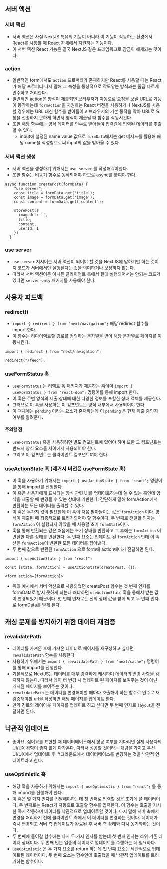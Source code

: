 ## 서버 액션

### 서버 액션

- 서버 액션은 사실 NextJS 특유의 기능이 아니라 이 기능이 작동하는 환경에서 React를 사용할 때 React 자체에서 지원하는 기능이다.
- 이 서버 액션 React 기능은 결국 NextJS 같은 프레임워크로 잠금이 해제되는 것이다.

### action

- 일반적인 form에서도 `action` 프로퍼티가 존재하지만 React를 사용할 때는 React가 해당 프로퍼티 다시 말해 그 속성을 통상적으로 작도앟는 방식과는 좀금 다르게 인수하고 처리한다.
- 일반적인 action은 양식이 제출되면 브라우저가 자동으로 요청을 보낼 URL로 기능이 동작하는데 `formAction`을 지원하는 React 버전을 사용하거나 NextJS를 사용할 경우에는 URL 대신 함수를 받아들이고 브라우저의 기본 동작을 막아 URL로 요청을 전송하지 못하게 하면서 양식이 제출될 때 함수를 작동시킨다.
- 또한 해당 함수에는 양식 데이터를 인수로 받아들여 입력란에 입력된 데이터를 추출할 수 있다.
  - input에 설정된 name value 값으로 `formData`에서는 get 메서드를 활용해 해당 name을 작성함으로써 input의 값을 받아올 수 있다.

### 서버 액션 생성

- 서버 액션을 생성하기 위해서는 `use server` 를 작성해줘야한다.
- 또한 함수는 비동기 함수로 동작되어야 하므로 async를 붙여야 한다.

```
async function createPost(formData) {
    "use server";
    const title = formData.get('title');
    const image = formData.get('image');
    const content = formData.get('content');

    storePost({
      imageUrl: '',
      title,
      content,
      userId: 1
    })
  }
```

### use server

- `use server` 지시어는 서버 액션이 되어야 할 것을 NextJS에 말하기만 하는 것이지 코드가 서버에서만 실행된다는 것을 의미하거나 보장하지 않는다.
- 따라서 서버 액션이든 아니든 클라이언트 측에서 절대 실행되어서는 안되는 코드가 있다면 `server-only` 패키지를 사용해야 한다.

## 사용자 피드백

### redirect()

- `import { redirect } from "next/navigation";` 해당 redirect 함수를 import 한다.
- 이 함수는 리다이렉트할 경로를 정의하는 문자열을 받아 해당 문자열로 페이지를 이동시킨다.

```
import { redirect } from "next/navigation";

redirect("/feed");
```

### useFormStatus 훅

- `useFormStatus` 는 리액트 돔 패키지가 제공하는 훅이며 `import { useFormStatus } from "react-dom";` 명령어를 통해 import 한다.
- 이 훅은 주변 양식의 제출 상태에 대한 다양한 정보를 포함한 상태 객체를 제공한다.
- 그러므로 이 훅을 사용하는 이 컴포넌트는 양식 내부에서 사용되어야 한다.
- 이 객체에는 `pending` 이라는 요소가 존재하는데 이 `pending` 은 현재 제출 중인지 여부를 알려준다.

#### 주의할 점

- `useFormStatus` 훅을 사용하려면 별도 컴포넌트에 있어야 하며 또한 그 컴포넌트는 반드시 양식 요소들 사이에서 사용되어야 한다.
- 그리고 이 컴포넌트는 클라이언트 컴포넌트여야 한다.

### useActionState 훅 (레거시 버전은 useFormState 훅)

- 이 훅을 사용하기 위해서는 `import { useActionState } from 'react';` 명령어를 통해 import를 진행한다.
- 이 훅은 사용자에게 표시되는 양식 관련 UI를 업데이트하는데 쓸 수 있는 훅인데 양식을 제출할 때 변경될 수 있는 상태에 기반한다. 간단하게 말해 formAction에서 반환하는 모든 데이터를 출력할 수 있다.
- 이 훅은 두가지 값이 필요한데 이 훅이 처음 받아들이는 값은 `formAction` 이다. 양식이 제출된 때 최종적으로 트리거되어야 할 함수이다. 두 번째로 전달할 인자는 `formAction` 이 실행되지 않았을 때 사용할 초기 `formState`이다.
- 훅을 통해 반환되는 값은 처음에는 초기 상태를 반환하고 그 후에는 `formAction` 이 반환한 다른 상태를 반환한다. 두 번째 요소는 업데이트 된 `formAction` 인데 이 액션은 `formAction`이 반환한 모든 데이터를 잡아낸다.
- 두 번째 값으로 반환된 `formAction` 으로 form에 action에다가 전달하면 된다.

```
import { useActionState } from "react";

const [state, formAction] = useActionState(createPost, {});

<form action={formAction}>
```

- 위의 예시에서 서버 액션으로 사용되었던 createPost 함수는 첫 번째 인자를 formData로 받지 못하게 되는데 왜냐하면 `useActionState` 훅을 통해서 받는 값이 변경되었기 때문이다. 첫 번째 인자로는 전의 상태 값을 받게 되고 두 번째 인자로 formData를 받게 된다.

## 캐싱 문제를 방지하기 위한 데이터 재검증

### revalidatePath

- 데이터를 가져온 후에 가져온 데이터로 페이지를 재구성하고 싶다면 `revalidatePath` 함수를 사용한다.
- 사용하기 위해서는 `import { revalidatePath } from "next/cache";` 명령어를 통해 import를 진행한다.
- 기본적으로 NextJS는 데이터를 매우 강력하게 캐시하며 데이터의 변경 사항을 감지하지 않는다. 따라서 데이 터 변경 시 업데이트 된 페이지를 보여주는 것이 아닌 캐시된 페이지를 보여주는 것이다.
- `revalidatePath` 는 데이터를 변경해야할 때마다 호출해야 하는 함수로 인수로 재검증해야할 url을 작성하면 해당 페이지를 업데이트 한다.
- 만약 경로의 레이아웃 페이지를 업데이트 하고 싶다면 두 번째 인자로 `layout`을 전달하면 된다.

## 낙관적 업데이트

- 좋아요, 싫어요를 표현할 때 데이터베이스에서 성공 여부를 기다리면 실제 사용자의 UI/UX 경험이 좋지 않게 다가온다. 따라서 성공할 것이라는 개념을 가지고 우선 UI/UX에서 업데이트 후 백그라운드에서 데이터베이스를 변경하는 것을 낙관적 언데이트라고 한다.

### useOptimistic 훅

- 해당 훅을 사용하기 위해서는 `import { useOptimistic } from "react";` 를 통해 import를 진행해야 한다.
- 이 훅은 몇 가지 인자를 전달해야하는데 첫 번째로 입력할 것은 초기에 쓸 데이터이다. 두 번째로는 React가 자동으로 호출할 함수를 입력한다. 이 함수는 호출을 지시한 즉시 작동하며 데이터를 낙관적으로 업데이트할 것이다. 다시 말해 서버 측에서 변경을 처리하기 전에 클라이언트 측에서 이 데이터를 변경하는 것이다. 데이터가 즉시 변경되고 서버 측 업데이트가 완료된 후 서버 측 상태와 다시 동기화하는 것이다.
- 두 번째에 들어갈 함수에는 다시 두 가지 인자를 받는데 첫 번째 인자는 소위 기존 데이터 상태이다. 두 번째 인는 일종의 데이터로 업데이트를 수행하는 데 필요하다.
- `useOptimistic` 은 두 가지 요소를 return 하는데 첫 번째 요소는 낙관적으로 업데이트된 데이터이다. 두 번째 요소는 함수인데 호출했을 때 낙관적 업데이트를 트리거하는 함수이다.
